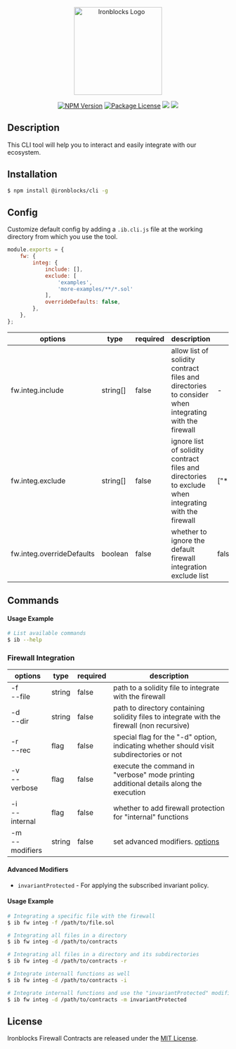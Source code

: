 <p align="center">
    <a href="https://www.ironblocks.com/" target="blank"><img src="https://app.ironblocks.com/assets/icons/ironblocks/logo.svg" width="200" alt="Ironblocks Logo" /></a>
</p>

<p align="center">
    <a href="https://www.npmjs.com/~ironblocks" target="_blank"><img src="https://img.shields.io/npm/v/@ironblocks/cli" alt="NPM Version" /></a>
    <a href="https://opensource.org/licenses/MIT" target="_blank"><img src="https://img.shields.io/badge/License-MIT-green.svg" alt="Package License" /></a>
    <a href="https://discord.com/channels/1065679814289268929" target="_blank"><img src="https://img.shields.io/badge/Discord-blue?logo=discord&logoColor=white"></a>
    <a href="https://twitter.com/Ironblocks_" target="_blank"><img src="https://img.shields.io/twitter/follow/nestframework.svg?style=social&label=Follow"></a>
</p>

## Description

This CLI tool will help you to interact and easily integrate with our ecosystem.

## Installation

```bash
$ npm install @ironblocks/cli -g
```

## Config

Customize default config by adding a `.ib.cli.js` file at the working directory from which you use the tool.

```js
module.exports = {
    fw: {
        integ: {
            include: [],
            exclude: [
                'examples',
                'more-examples/**/*.sol'
            ],
            overrideDefaults: false,
        },
    },
};
```

| options                          | type        | required | description                                                                                           | defaults              |
|----------------------------------| ----------- | -------- | ------------------------------------------------------------------------------------------------------|-----------------------|
| fw.integ.include                 | string[]    | false    | allow list of solidity contract files and directories to consider when integrating with the firewall  | -                     |
| fw.integ.exclude                 | string[]    | false    | ignore list of solidity contract files and directories to exclude when integrating with the firewall  | ["**/node_modules/*"] |
| fw.integ.overrideDefaults        | boolean     | false    | whether to ignore the default firewall integration exclude list                                       | false                 |

## Commands

#### Usage Example

```bash
# List available commands
$ ib --help
```

### Firewall Integration

| options           | type   | required | description                                                                                |
|-------------------| -------| ---------| -------------------------------------------------------------------------------------------|
| -f<br> --file     | string | false    | path to a solidity file to integrate with the firewall                                     |
| -d<br> --dir      | string | false    | path to directory containing solidity files to integrate with the firewall (non recursive) |
| -r<br> --rec      | flag   | false    | special flag for the "-d" option, indicating whether should visit subdirectories or not    |
| -v<br> --verbose  | flag   | false    | execute the command in "verbose" mode printing additional details along the execution      |
| -i<br> --internal | flag   | false    | whether to add firewall protection for "internal" functions                                |
| -m<br> --modifiers| string | false    | set advanced modifiers. [options](#advanced-modifiers)                |

#### Advanced Modifiers
- `invariantProtected` - For applying the subscribed invariant policy.

#### Usage Example

```bash
# Integrating a specific file with the firewall
$ ib fw integ -f /path/to/file.sol

# Integrating all files in a directory
$ ib fw integ -d /path/to/contracts

# Integrating all files in a directory and its subdirectories
$ ib fw integ -d /path/to/contracts -r

# Integrate internall functions as well
$ ib fw integ -d /path/to/contracts -i

# Integrate internall functions and use the "invariantProtected" modifier where possible
$ ib fw integ -d /path/to/contracts -m invariantProtected
```

## License

Ironblocks Firewall Contracts are released under the [MIT License](LICENSE).
